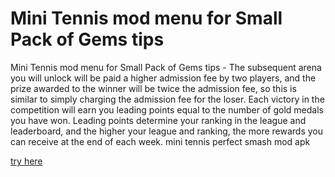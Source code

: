 # Mini Tennis mod menu for Small Pack of Gems tips

Mini Tennis mod menu for Small Pack of Gems tips - The subsequent arena you will unlock will be paid a higher admission fee by two players, and the prize awarded to the winner will be twice the admission fee, so this is similar to simply charging the admission fee for the loser. Each victory in the competition will earn you leading points equal to the number of gold medals you have won. Leading points determine your ranking in the league and leaderboard, and the higher your league and ranking, the more rewards you can receive at the end of each week. mini tennis perfect smash mod apk

[try here](https://axegomod.top/mini-tennis/)
